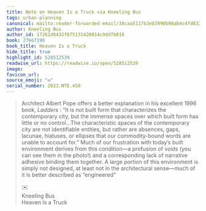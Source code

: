 ```yaml
---
title: Note on Heaven Is a Truck via Kneeling Bus
tags: urban-planning
canonical: mailto:reader-forwarded-email/38caa5117b3e83990b98ab4c4fd832e5
author: Kneeling Bus
author_id: 17261d0432f875131428814c9ddfb016
book: 27667190
book_title: Heaven Is a Truck
hide_title: true
highlight_id: 528512539
readwise_url: https://readwise.io/open/528512539
image:
favicon_url:
source_emoji: "✉️"
serial_number: 2023.NTE.458
---
```

> Architect Albert Pope offers a better explanation in his excellent 1996 book, *Ladders* : “It is not built form that characterizes the contemporary city, but the immense spaces over which built form has little or no control…The characteristic spaces of the contemporary city are not identifiable entities, but rather are absences, gaps, lacunae, hiatuses, or ellipses that our commodity-bound words are unable to account for.” Much of our frustration with today’s built environment derives from this condition—a profusion of voids (you can see them in the photo!) and a corresponding lack of narrative adhesive binding them together. A large portion of this environment is simply not designed, at least not in the architectural sense—much of it is better described as “engineered”
> <div class="quoteback-footer"><div class="quoteback-avatar"><span class="mini-emoji"> ✉️</span></div><div class="quoteback-metadata"><div class="metadata-inner"><span style="display:none">FROM:</span><div aria-label="Kneeling Bus" class="quoteback-author"> Kneeling Bus</div><div aria-label="Heaven Is a Truck" class="quoteback-title"> Heaven Is a Truck</div></div></div></div>